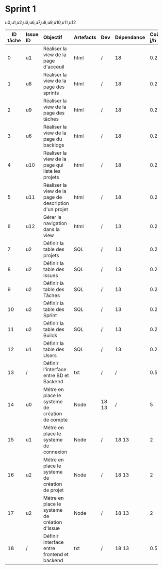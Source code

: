 # Sprint 1

u0,u1,u2,u3,u6,u7,u8,u9,u10,u11,u12

| ID tâche | Issue ID | Objectif | Artefacts | Dev | Dépendance | Coût j/h |
|----|:--------|:-----------|:---------|:-----|:--------|:------|
| 0 | u1 | Réaliser la view de la page d'acceuil | html | / | 18 | 0.2 |
| 1 | u8 | Réaliser la view de la page des sprints | html | / | 18 | 0.2 |
| 2 | u9 | Réaliser la view de la page des tâches | html | / | 18 | 0.2 |
| 3 | u6 | Réaliser la view de la page du backlogs | html | / | 18 | 0.2 |
| 4 | u10 | Réaliser la view de la page qui liste les projets | html | / | 18 | 0.2 |
| 5 | u11 | Réaliser la view de la page de description d'un projet| html | / | 18 | 0.2 |
| 6 | u12 | Gérer la navigation dans la view | html | / | 13 | 0.2 |
| 7 | u2  | Définir la table des projets | SQL | / | 13 | 0.2 |
| 8 | u2  | Définir la table des Issues | SQL | / | 13 | 0.2 |
| 9 | u2  | Définir la table des Tâches | SQL | / | 13 | 0.2 |
| 10 | u2  | Définir la table des Sprint | SQL | / | 13 | 0.2 |
| 11 | u2  | Définir la table des Builds | SQL | / | 13 | 0.2 |
| 12 | u1  | Définir la table des Users | SQL | / | 13 | 0.2 |
| 13 | /  | Définir l'interface entre BD et Backend | txt | / | / | 0.5 |
| 14 | u0 | Métre en place le systeme de création de compte | Node | 18 13 | / | 5 |
| 15 | u1 | Métre en place le systeme de connexion | Node | / | 18 13 | 2 |
| 16 | u2 | Métre en place le systeme de création de projet | Node | / |  18 13 | 2 |
| 17 | u2 | Métre en place le systeme de création d'issue | Node | / |  18 13 | 2 |
| 18 | / | Définir interface entre frontend et backend | txt | / |  18 13 | 0.5 |
